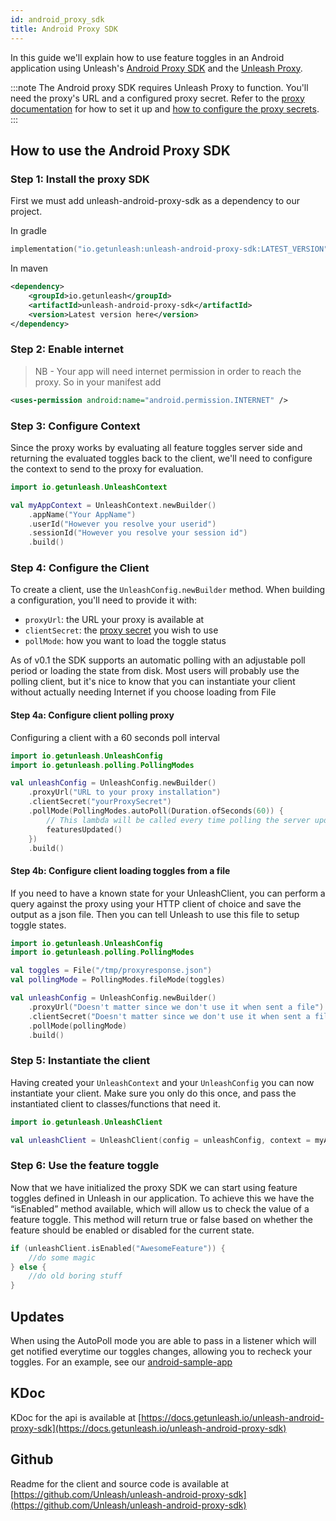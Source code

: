 ```yaml
---
id: android_proxy_sdk
title: Android Proxy SDK
---
```


In this guide we'll explain how to use feature toggles in an Android application using Unleash's [Android Proxy SDK](https://github.com/Unleash/unleash-android-proxy-sdk) and the [Unleash Proxy](https://github.com/Unleash/unleash-proxy).


:::note
The Android proxy SDK requires Unleash Proxy to function. You'll need the proxy's URL and a configured proxy secret. Refer to the [proxy documentation](/sdks/unleash-proxy) for how to set it up and [how to configure the proxy secrets](/sdks/unleash-proxy#configuration-variables).
:::

## How to use the Android Proxy SDK

### Step 1: Install the proxy SDK

First we must add unleash-android-proxy-sdk as a dependency to our project.

In gradle

```kotlin
implementation("io.getunleash:unleash-android-proxy-sdk:LATEST_VERSION")
```

In maven

```xml
<dependency>
    <groupId>io.getunleash</groupId>
    <artifactId>unleash-android-proxy-sdk</artifactId>
    <version>Latest version here</version>
</dependency>
```

### Step 2: Enable internet

> NB - Your app will need internet permission in order to reach the proxy. So in your manifest add

```xml
<uses-permission android:name="android.permission.INTERNET" />
```

### Step 3: Configure Context

Since the proxy works by evaluating all feature toggles server side and returning the evaluated toggles back to the client, we'll need to configure the context to send to the proxy for evaluation.

```kotlin
import io.getunleash.UnleashContext

val myAppContext = UnleashContext.newBuilder()
    .appName("Your AppName")
    .userId("However you resolve your userid")
    .sessionId("However you resolve your session id")
    .build()
```

### Step 4: Configure the Client

To create a client, use the `UnleashConfig.newBuilder` method. When building a configuration, you'll need to provide it with:
- `proxyUrl`: the URL your proxy is available at
- `clientSecret`: the [proxy secret](/sdks/unleash-proxy#configuration-variables) you wish to use
- `pollMode`: how you want to load the toggle status

As of v0.1 the SDK supports an automatic polling with an adjustable poll period or loading the state from disk. Most users will probably use the polling client, but it's nice to know that you can instantiate your client without actually needing Internet if you choose loading from File

#### Step 4a: Configure client polling proxy

Configuring a client with a 60 seconds poll interval

```kotlin
import io.getunleash.UnleashConfig
import io.getunleash.polling.PollingModes

val unleashConfig = UnleashConfig.newBuilder()
    .proxyUrl("URL to your proxy installation")
    .clientSecret("yourProxySecret")
    .pollMode(PollingModes.autoPoll(Duration.ofSeconds(60)) {
        // This lambda will be called every time polling the server updates the toggle state
        featuresUpdated()
    })
    .build()
```

#### Step 4b: Configure client loading toggles from a file

If you need to have a known state for your UnleashClient, you can perform a query against the proxy using your HTTP client of choice and save the output as a json file. Then you can tell Unleash to use this file to setup toggle states.

```kotlin
import io.getunleash.UnleashConfig
import io.getunleash.polling.PollingModes

val toggles = File("/tmp/proxyresponse.json")
val pollingMode = PollingModes.fileMode(toggles)

val unleashConfig = UnleashConfig.newBuilder()
    .proxyUrl("Doesn't matter since we don't use it when sent a file")
    .clientSecret("Doesn't matter since we don't use it when sent a file")
    .pollMode(pollingMode)
    .build()
```

### Step 5: Instantiate the client

Having created your `UnleashContext` and your `UnleashConfig` you can now instantiate your client. Make sure you only do this once, and pass the instantiated client to classes/functions that need it.

```kotlin
import io.getunleash.UnleashClient

val unleashClient = UnleashClient(config = unleashConfig, context = myAppContext)
```

### Step 6: Use the feature toggle

Now that we have initialized the proxy SDK we can start using feature toggles defined in Unleash in our application. To achieve this we have the “isEnabled” method available, which will allow us to check the value of a feature toggle. This method will return true or false based on whether the feature should be enabled or disabled for the current state.

```kotlin
if (unleashClient.isEnabled("AwesomeFeature")) {
    //do some magic
} else {
    //do old boring stuff
}
```

## Updates

When using the AutoPoll mode you are able to pass in a listener which will get notified everytime our toggles changes, allowing you to recheck your toggles. For an example, see our [android-sample-app](https://github.com/Unleash/unleash-android-proxy-sdk/blob/main/samples/android/app/src/main/java/com/example/unleash/MainActivity.kt)

## KDoc

KDoc for the api is available at [https://docs.getunleash.io/unleash-android-proxy-sdk](https://docs.getunleash.io/unleash-android-proxy-sdk)

## Github

Readme for the client and source code is available at [https://github.com/Unleash/unleash-android-proxy-sdk](https://github.com/Unleash/unleash-android-proxy-sdk)
